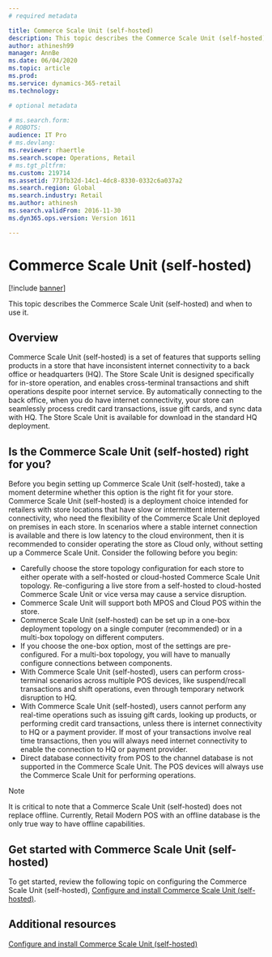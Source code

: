 ```yaml
---
# required metadata

title: Commerce Scale Unit (self-hosted)
description: This topic describes the Commerce Scale Unit (self-hosted) and when to use it.
author: athinesh99
manager: AnnBe
ms.date: 06/04/2020
ms.topic: article
ms.prod: 
ms.service: dynamics-365-retail
ms.technology: 

# optional metadata

# ms.search.form: 
# ROBOTS: 
audience: IT Pro
# ms.devlang: 
ms.reviewer: rhaertle
ms.search.scope: Operations, Retail
# ms.tgt_pltfrm: 
ms.custom: 219714
ms.assetid: 773fb32d-14c1-4dc8-8330-0332c6a037a2
ms.search.region: Global
ms.search.industry: Retail
ms.author: athinesh
ms.search.validFrom: 2016-11-30
ms.dyn365.ops.version: Version 1611

---
```


# Commerce Scale Unit (self-hosted)

[!include [banner](../includes/banner.md)]

This topic describes the Commerce Scale Unit (self-hosted) and when to use it.

Overview
--------

Commerce Scale Unit (self-hosted) is a set of features that supports selling products in a store that have inconsistent internet connectivity to a back office or headquarters (HQ). The Store Scale Unit is designed specifically for in-store operation, and enables cross-terminal transactions and shift operations despite poor internet service. By automatically connecting to the back office, when you do have internet connectivity, your store can seamlessly process credit card transactions, issue gift cards, and sync data with HQ. The Store Scale Unit is available for download in the standard HQ deployment.

## Is the Commerce Scale Unit (self-hosted) right for you?
Before you begin setting up Commerce Scale Unit (self-hosted), take a moment determine whether this option is the right fit for your store. Commerce Scale Unit (self-hosted) is a deployment choice intended for retailers with store locations that have slow or intermittent internet connectivity, who need the flexibility of the Commerce Scale Unit deployed on premises in each store. 
In scenarios where a stable internet connection is available and there is low latency to the cloud environment, then it is recommended to consider operating the store as Cloud only, without setting up a Commerce Scale Unit. Consider the following before you begin:

-   Carefully choose the store topology configuration for each store to either operate with a self-hosted or cloud-hosted Commerce Scale Unit topology. Re-configuring a live store from a self-hosted to cloud-hosted Commerce Scale Unit or vice versa may cause a service disruption.
-   Commerce Scale Unit will support both MPOS and Cloud POS within the store.
-   Commerce Scale Unit (self-hosted) can be set up in a one-box deployment topology on a single computer (recommended) or in a multi-box topology on different computers.
-   If you choose the one-box option, most of the settings are pre-configured. For a multi-box topology, you will have to manually configure connections between components.
-   With Commerce Scale Unit (self-hosted), users can perform cross-terminal scenarios across multiple POS devices, like suspend/recall transactions and shift operations, even through temporary network disruption to HQ.
-   With Commerce Scale Unit (self-hosted), users cannot perform any real-time operations such as issuing gift cards, looking up products, or performing credit card transactions, unless there is internet connectivity to HQ or a payment provider. If most of your transactions involve real time transactions, then you will always need internet connectivity to enable the connection to HQ or payment provider.
-   Direct database connectivity from POS to the channel database is not supported in the Commerce Scale Unit. The POS devices will always use the Commerce Scale Unit for performing operations.

> [!NOTE]
> It is critical to note that a Commerce Scale Unit (self-hosted) does not replace offline. Currently, Retail Modern POS with an offline database is the only true way to have offline capabilities. 

## Get started with Commerce Scale Unit (self-hosted)

To get started, review the following topic on configuring the Commerce Scale Unit (self-hosted), [Configure and install Commerce Scale Unit (self-hosted)](retail-store-scale-unit-configuration-installation.md).

Additional resources
--------

[Configure and install Commerce Scale Unit (self-hosted)](retail-store-scale-unit-configuration-installation.md)

